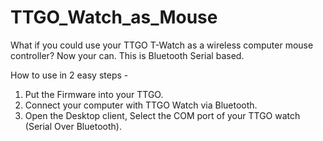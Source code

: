 # TTGO_Watch_as_Mouse

What if you could use your TTGO T-Watch as a wireless computer mouse controller? Now your can.
This is Bluetooth Serial based. 

How to use in 2 easy steps - 
1. Put the Firmware into your TTGO.
2. Connect your computer with TTGO Watch via Bluetooth.
3. Open the Desktop client, Select the COM port of your TTGO watch (Serial Over Bluetooth).

